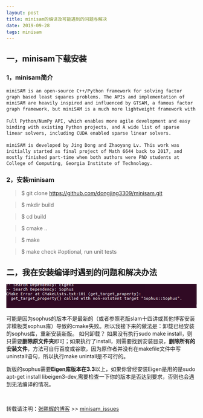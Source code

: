```yaml
---
layout: post
title: minisam的编译及可能遇到的问题与解决
date: 2019-09-28
tags: minisam
---
```


## 一，minisam下载安装

### 1，minisam简介

    miniSAM is an open-source C++/Python framework for solving factor graph based least squares problems. The APIs and implementation of miniSAM are heavily inspired and influenced by GTSAM, a famous factor graph framework, but miniSAM is a much more lightweight framework with

    Full Python/NumPy API, which enables more agile development and easy binding with existing Python projects, and A wide list of sparse linear solvers, including CUDA enabled sparse linear solvers.

    miniSAM is developed by Jing Dong and Zhaoyang Lv. This work was initially started as final project of Math 6644 back to 2017, and mostly finished part-time when both authors were PhD students at College of Computing, Georgia Institute of Technology.


### 2，安装minisam

> $ git clone https://github.com/dongjing3309/minisam.git

> $ mkdir build 

> $ cd build

> $ cmake ..

> $ make

> $ make check #optional, run unit tests

## 二，我在安装编译时遇到的问题和解决办法
![](/images/posts/minisam_cmake_issues/1.png)

可能是因为sophus的版本不是最新的（或者参照老版slam十四讲或其他博客安装非模板类sophus库）导致的cmake失败。所以我接下来的做法是：卸载已经安装的sophus库，重新安装新版。
如何卸载？ 如果没有执行sudo make install，则只需要**删除原文件夹**即可；如果执行了install，则需要找到安装目录，**删除所有的安装文件**，方法可自行百度或谷歌，因为原作者并没有在makefile文件中写uninstall语句，所以执行make unintall是不可行的。

新版的sophus需要**Eigen库版本在3.3**以上，如果你曾经安装Eigen是用的是sudo apt-get install libeigen3-dev,需要检查一下你的版本是否达到要求，否则也会遇到无法编译的情况。



<br>

转载请注明：[张鹏辉的博客](http://danielzph.github.io) >> [minisam_issues](https://danielzph.github.io/2019/09/minisam_cmake_issues/)


